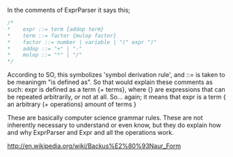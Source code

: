 In the comments of ExprParser it says this;
 ``` Java
 /*
 *    expr ::= term {addop term}
 *    term ::= factor {mulop factor}
 *    factor ::= number | variable | "(" expr ")"
 *    addop ::= "+" | "-"
 *    mulop ::= "*" | "/"
 */
 ```
 According to SO, this symbolizes 'symbol derivation rule', and ::= is taken to be meaningm "is defined as".
 So that would explain these comments as such:
 expr is defined as a term {+ terms}, where {} are expressions that can be repeated arbitrarily, or not at all.
So... again; it means that
expr is a term { an arbitrary (+ operations) amount of terms }

These are basically computer science grammar rules. These are not inherently necessary to understand or even know, but 
they do explain how and why ExprParser and Expr and all the operations work.


http://en.wikipedia.org/wiki/Backus%E2%80%93Naur_Form
